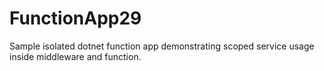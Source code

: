 # FunctionApp29
Sample isolated dotnet function app demonstrating scoped service usage inside middleware and function.

